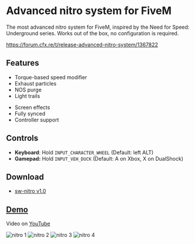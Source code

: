Advanced nitro system for FiveM
===============================

The most advanced nitro system for FiveM, inspired by the Need for Speed: Underground series. Works out of the box, no configuration is required.

https://forum.cfx.re/t/release-advanced-nitro-system/1367822

Features
--------

- Torque-based speed modifier
- Exhaust particles
- NOS purge
- Light trails
<!-- - Nitro fuel system -->
- Screen effects
- Fully synced
- Controller support

<!--
Planned features:
- Implement exported API for:
  - Customizable control configuration
  - Customizable speed modifier
  - Customizable exhaust particles
  - Customizable purge locations & colors
  - Customizable light trail length, fade & color
  - Customizable nitro fuel depletion speed
- Synchronized nitro fuel levels
-->

Controls
--------

- **Keyboard**: Hold `INPUT_CHARACTER_WHEEL` (Default: left ALT)
- **Gamepad:** Hold `INPUT_VEH_DUCK` (Default: A on Xbox, X on DualShock)

Download
--------

- [sw-nitro v1.0](https://github.com/swcfx/sw-nitro/releases/tag/v1.0)

[Demo](https://www.youtube.com/watch?v=ffXwTkMR4vU)
---------------------------------------------------

Video on [YouTube](https://www.youtube.com/watch?v=ffXwTkMR4vU)

![nitro 1](https://forum.cfx.re/uploads/default/optimized/4X/f/1/5/f15b6bf2029ad3c8d0a6eebc9cf3e1b7b64d4133_2_690x388.jpeg)
![nitro 2](https://forum.cfx.re/uploads/default/optimized/4X/c/8/4/c84dc6c72b3458702b8ef97da527a990ff4001cd_2_690x388.jpeg)
![nitro 3](https://forum.cfx.re/uploads/default/optimized/4X/4/9/c/49c9b79b459af8e7d118a3378e235063df6a0985_2_690x388.jpeg)
![nitro 4](https://forum.cfx.re/uploads/default/optimized/4X/1/6/3/163bdba819debfeaf0ff620bc3b5bef3ac7c80bd_2_690x388.jpeg)

